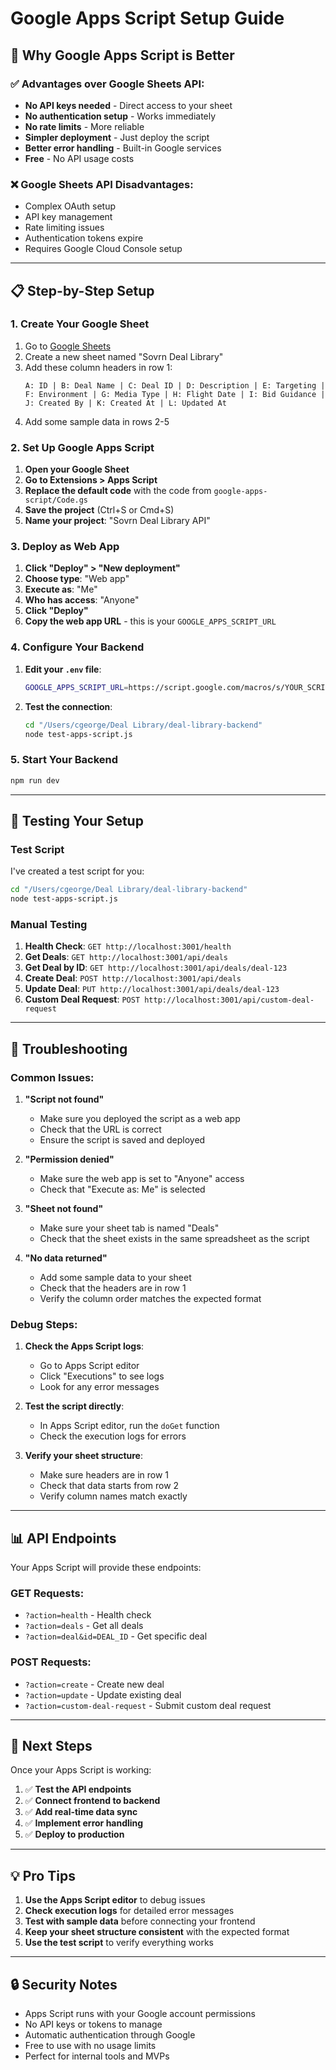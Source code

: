 # Google Apps Script Setup Guide

## 🚀 **Why Google Apps Script is Better**

### **✅ Advantages over Google Sheets API:**
- **No API keys needed** - Direct access to your sheet
- **No authentication setup** - Works immediately  
- **No rate limits** - More reliable
- **Simpler deployment** - Just deploy the script
- **Better error handling** - Built-in Google services
- **Free** - No API usage costs

### **❌ Google Sheets API Disadvantages:**
- Complex OAuth setup
- API key management
- Rate limiting issues
- Authentication tokens expire
- Requires Google Cloud Console setup

---

## 📋 **Step-by-Step Setup**

### **1. Create Your Google Sheet**

1. Go to [Google Sheets](https://sheets.google.com)
2. Create a new sheet named "Sovrn Deal Library"
3. Add these column headers in row 1:
   ```
   A: ID | B: Deal Name | C: Deal ID | D: Description | E: Targeting | F: Environment | G: Media Type | H: Flight Date | I: Bid Guidance | J: Created By | K: Created At | L: Updated At
   ```
4. Add some sample data in rows 2-5

### **2. Set Up Google Apps Script**

1. **Open your Google Sheet**
2. **Go to Extensions > Apps Script**
3. **Replace the default code** with the code from `google-apps-script/Code.gs`
4. **Save the project** (Ctrl+S or Cmd+S)
5. **Name your project**: "Sovrn Deal Library API"

### **3. Deploy as Web App**

1. **Click "Deploy" > "New deployment"**
2. **Choose type**: "Web app"
3. **Execute as**: "Me"
4. **Who has access**: "Anyone"
5. **Click "Deploy"**
6. **Copy the web app URL** - this is your `GOOGLE_APPS_SCRIPT_URL`

### **4. Configure Your Backend**

1. **Edit your `.env` file**:
   ```bash
   GOOGLE_APPS_SCRIPT_URL=https://script.google.com/macros/s/YOUR_SCRIPT_ID/exec
   ```

2. **Test the connection**:
   ```bash
   cd "/Users/cgeorge/Deal Library/deal-library-backend"
   node test-apps-script.js
   ```

### **5. Start Your Backend**

```bash
npm run dev
```

---

## 🧪 **Testing Your Setup**

### **Test Script**
I've created a test script for you:

```bash
cd "/Users/cgeorge/Deal Library/deal-library-backend"
node test-apps-script.js
```

### **Manual Testing**

1. **Health Check**: `GET http://localhost:3001/health`
2. **Get Deals**: `GET http://localhost:3001/api/deals`
3. **Get Deal by ID**: `GET http://localhost:3001/api/deals/deal-123`
4. **Create Deal**: `POST http://localhost:3001/api/deals`
5. **Update Deal**: `PUT http://localhost:3001/api/deals/deal-123`
6. **Custom Deal Request**: `POST http://localhost:3001/api/custom-deal-request`

---

## 🔧 **Troubleshooting**

### **Common Issues:**

1. **"Script not found"**
   - Make sure you deployed the script as a web app
   - Check that the URL is correct
   - Ensure the script is saved and deployed

2. **"Permission denied"**
   - Make sure the web app is set to "Anyone" access
   - Check that "Execute as: Me" is selected

3. **"Sheet not found"**
   - Make sure your sheet tab is named "Deals"
   - Check that the sheet exists in the same spreadsheet as the script

4. **"No data returned"**
   - Add some sample data to your sheet
   - Check that the headers are in row 1
   - Verify the column order matches the expected format

### **Debug Steps:**

1. **Check the Apps Script logs**:
   - Go to Apps Script editor
   - Click "Executions" to see logs
   - Look for any error messages

2. **Test the script directly**:
   - In Apps Script editor, run the `doGet` function
   - Check the execution logs for errors

3. **Verify your sheet structure**:
   - Make sure headers are in row 1
   - Check that data starts from row 2
   - Verify column names match exactly

---

## 📊 **API Endpoints**

Your Apps Script will provide these endpoints:

### **GET Requests:**
- `?action=health` - Health check
- `?action=deals` - Get all deals
- `?action=deal&id=DEAL_ID` - Get specific deal

### **POST Requests:**
- `?action=create` - Create new deal
- `?action=update` - Update existing deal
- `?action=custom-deal-request` - Submit custom deal request

---

## 🚀 **Next Steps**

Once your Apps Script is working:

1. ✅ **Test the API endpoints**
2. ✅ **Connect frontend to backend**
3. ✅ **Add real-time data sync**
4. ✅ **Implement error handling**
5. ✅ **Deploy to production**

---

## 💡 **Pro Tips**

1. **Use the Apps Script editor** to debug issues
2. **Check execution logs** for detailed error messages
3. **Test with sample data** before connecting your frontend
4. **Keep your sheet structure consistent** with the expected format
5. **Use the test script** to verify everything works

---

## 🔒 **Security Notes**

- Apps Script runs with your Google account permissions
- No API keys or tokens to manage
- Automatic authentication through Google
- Free to use with no usage limits
- Perfect for internal tools and MVPs
